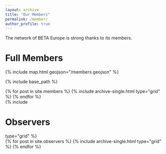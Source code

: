 ```yaml
---
layout: archive
title: "Our Members"
permalink: /member/
author_profile: true
---
```


The network of BETA Europe is strong thanks to its members.

# Full Members

{% include map.html geojson="/members.geojson" %}

{% include base_path %}

<div class="grid__wrapper grid__partners">
  {% for post in site.members %}
    {% include archive-single.html type="grid" %}
  {% endfor %}
</div>

<div class="grid__wrapper grid__partners">
  {% include <h1>Observers</h1> type="grid" %}
</div>


<div class="grid__wrapper grid__partners">
  {% for post in site.observers %}
    {% include archive-single.html type="grid" %}
  {% endfor %}
</div>
